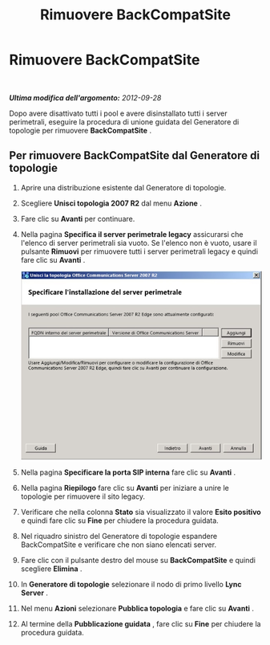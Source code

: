 ﻿---
title: Rimuovere BackCompatSite
TOCTitle: Rimuovere BackCompatSite
ms:assetid: 039650e3-541b-45c2-a682-c4fa08423118
ms:mtpsurl: https://technet.microsoft.com/it-it/library/JJ204637(v=OCS.15)
ms:contentKeyID: 49299524
ms.date: 08/24/2015
mtps_version: v=OCS.15
ms.translationtype: HT
---

# Rimuovere BackCompatSite

 

_**Ultima modifica dell'argomento:** 2012-09-28_

Dopo avere disattivato tutti i pool e avere disinstallato tutti i server perimetrali, eseguire la procedura di unione guidata del Generatore di topologie per rimuovere **BackCompatSite** .

## Per rimuovere BackCompatSite dal Generatore di topologie

1.  Aprire una distribuzione esistente dal Generatore di topologie.

2.  Scegliere **Unisci topologia 2007 R2** dal menu **Azione** .

3.  Fare clic su **Avanti** per continuare.

4.  Nella pagina **Specifica il server perimetrale legacy** assicurarsi che l'elenco di server perimetrali sia vuoto. Se l'elenco non è vuoto, usare il pulsante **Rimuovi** per rimuovere tutti i server perimetrali legacy e quindi fare clic su **Avanti** .
    
    ![Procedura guidata per l'unione delle topologie - Pagina Specificare installazione server perimetrale](images/JJ204637.fb35a59a-711e-4259-b177-7311df1fed3c(OCS.15).jpg "Procedura guidata per l'unione delle topologie - Pagina Specificare installazione server perimetrale")  

5.  Nella pagina **Specificare la porta SIP interna** fare clic su **Avanti** .

6.  Nella pagina **Riepilogo** fare clic su **Avanti** per iniziare a unire le topologie per rimuovere il sito legacy.

7.  Verificare che nella colonna **Stato** sia visualizzato il valore **Esito positivo** e quindi fare clic su **Fine** per chiudere la procedura guidata.

8.  Nel riquadro sinistro del Generatore di topologie espandere BackCompatSite e verificare che non siano elencati server.

9.  Fare clic con il pulsante destro del mouse su **BackCompatSite** e quindi scegliere **Elimina** .

10. In **Generatore di topologie** selezionare il nodo di primo livello **Lync Server** .

11. Nel menu **Azioni** selezionare **Pubblica topologia** e fare clic su **Avanti** .

12. Al termine della **Pubblicazione guidata** , fare clic su **Fine** per chiudere la procedura guidata.


